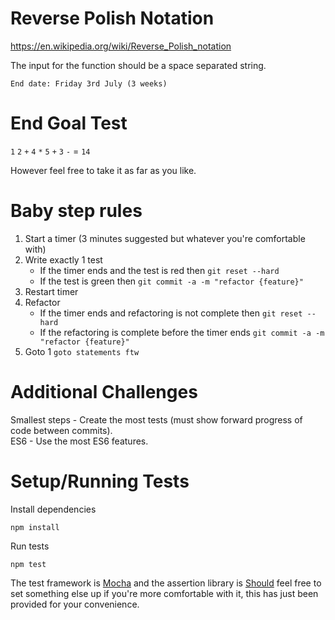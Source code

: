 # Reverse Polish Notation
https://en.wikipedia.org/wiki/Reverse_Polish_notation

The input for the function should be a space separated string.

```
End date: Friday 3rd July (3 weeks)
```

# End Goal Test
`1` `2` `+` `4` `*` `5` `+` `3` `-` = `14`

However feel free to take it as far as you like.

# Baby step rules
1. Start a timer (3 minutes suggested but whatever you're comfortable with)
2. Write exactly 1 test
    * If the timer ends and the test is red then `git reset --hard`
    * If the test is green then `git commit -a -m "refactor {feature}"`
4. Restart timer
5. Refactor
    * If the timer ends and refactoring is not complete then `git reset --hard`
    * If the refactoring is complete before the timer ends `git commit -a -m "refactor {feature}"`
6. Goto 1 `goto statements ftw`

# Additional Challenges
Smallest steps - Create the most tests (must show forward progress of code between commits).  
ES6 - Use the most ES6 features.

# Setup/Running Tests
Install dependencies
```
npm install
```

Run tests
```
npm test
```

The test framework is [Mocha](http://mochajs.org/) and the assertion library is 
[Should](http://shouldjs.github.io/) feel free to set something else up if you're 
more comfortable with it, this has just been provided for your convenience.
